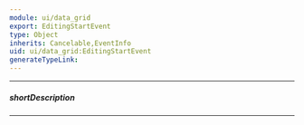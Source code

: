 ```yaml
---
module: ui/data_grid
export: EditingStartEvent
type: Object
inherits: Cancelable,EventInfo
uid: ui/data_grid:EditingStartEvent
generateTypeLink: 
---
```

---
##### shortDescription
<!-- Description goes here -->

---
<!-- Description goes here -->